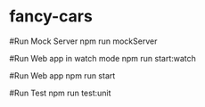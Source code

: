 # fancy-cars

#Run Mock Server
npm run mockServer

#Run Web app in watch mode
npm run start:watch

#Run Web app 
npm run start

#Run Test 
npm run test:unit